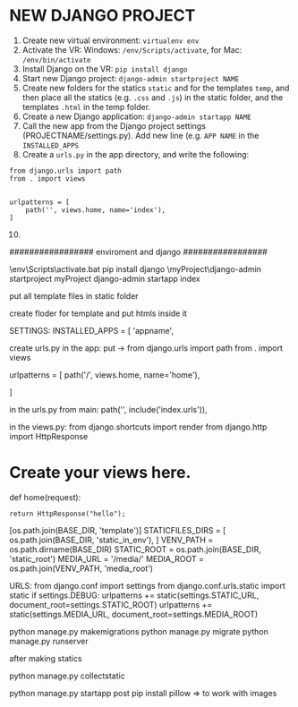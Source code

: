 # NEW DJANGO PROJECT

1. Create new virtual environment: ```virtualenv env```
2. Activate the VR: Windows: ```/env/Scripts/activate```, for Mac: ```/env/bin/activate```
3. Install Django on the VR: ```pip install django```
4. Start new Django project: ```django-admin startproject NAME```
5. Create new folders for the statics ```static``` and for the templates ```temp```, and then place all the statics (e.g. ```.css``` and ```.js```) in the static folder, and the templates ```.html``` in the temp folder.
6. Create a new Django application: ```django-admin startapp NAME```
7. Call the new app from the Django project settings (PROJECTNAME/settings.py). Add new line (e.g. ```APP NAME``` in the ```INSTALLED_APPS```
9. Create a ```urls.py``` in the app directory, and write the following:
```
from django.urls import path
from . import views


urlpatterns = [
    path('', views.home, name='index'),
]
```

10. 

#################
enviroment and django
#################


\env\Scripts\activate.bat
pip install django
\myProject\django-admin startproject myProject
django-admin startapp index

put all template files in static folder

create floder for template and put htmls inside it

SETTINGS:
INSTALLED_APPS = [ 'appname',

create urls.py in the app:
put -> 
from django.urls import path
from . import views

urlpatterns = [
    path('/', views.home, name='home'),

]

in the urls.py from main:
path('', include('index.urls')),

in the views.py:
from django.shortcuts import render
from django.http import  HttpResponse

# Create your views here.

def home(request):

    return HttpResponse("hello");


[os.path.join(BASE_DIR, 'template')]
STATICFILES_DIRS = [
        os.path.join(BASE_DIR, 'static_in_env'),
]
VENV_PATH = os.path.dirname(BASE_DIR)
STATIC_ROOT = os.path.join(BASE_DIR, 'static_root')
MEDIA_URL = '/media/'
MEDIA_ROOT = os.path.join(VENV_PATH, 'media_root')

URLS:
from django.conf import settings
from django.conf.urls.static import static
if settings.DEBUG:
    urlpatterns += static(settings.STATIC_URL,
                          document_root=settings.STATIC_ROOT)
    urlpatterns += static(settings.MEDIA_URL,
                          document_root=settings.MEDIA_ROOT)

python manage.py makemigrations
python manage.py migrate
python manage.py runserver


after making statics

python manage.py collectstatic

python manage.py startapp post
pip install pillow => to work with images

